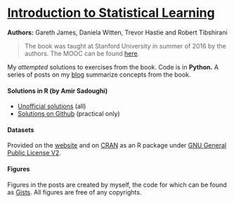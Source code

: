 # [Introduction to Statistical Learning](https://www-bcf.usc.edu/~gareth/ISL/)
**Authors:** Gareth James, Daniela Witten, Trevor Hastie and Robert Tibshirani


> The book was taught at Stanford University in summer of 2016 by the authors. The MOOC can be found [here](https://lagunita.stanford.edu/courses/HumanitiesSciences/StatLearning/Winter2016/about).

My *attempted* solutions to exercises from the book. Code is in **Python.** A series of posts on my [blog](https://alisiina.github.io) summarize concepts from the book.


#### Solutions in R (by Amir Sadoughi)
* [Unofficial solutions](https://blog.princehonest.com/stat-learning/) (all)
* [Solutions on Github](https://github.com/asadoughi/stat-learning) (practical only)

#### Datasets
Provided on the [website](https://www-bcf.usc.edu/~gareth/ISL/data.html) and on [CRAN](https://cran.r-project.org/web/packages/ISLR/index.html) as an R package under [GNU General Public License V2](https://cran.r-project.org/web/licenses/GPL-2).


#### Figures
Figures in the posts are created by myself, the code for which can be found as [Gists](https://gist.github.com/alisiina). All figures are free of any copyrights.
